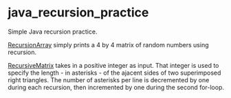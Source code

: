 # java_recursion_practice

Simple Java recursion practice. 

[RecursionArray](RecursionArray.java) 
simply prints a 4 by 4 matrix of random numbers using recursion. 

[RecursiveMatrix](RecursionMatrix.java) 
takes in a positive integer as input. That integer is used to specify the length - in asterisks - of the ajacent sides of two superimposed right triangles. The number of asterisks per line is decremented by one during each recursion, then incremented by one during the second for-loop. 
